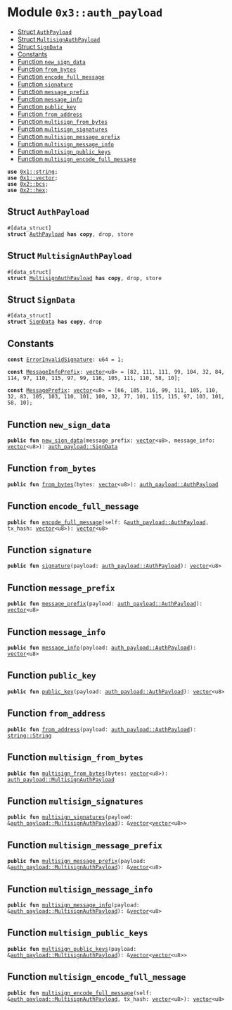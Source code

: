 
<a name="0x3_auth_payload"></a>

# Module `0x3::auth_payload`



-  [Struct `AuthPayload`](#0x3_auth_payload_AuthPayload)
-  [Struct `MultisignAuthPayload`](#0x3_auth_payload_MultisignAuthPayload)
-  [Struct `SignData`](#0x3_auth_payload_SignData)
-  [Constants](#@Constants_0)
-  [Function `new_sign_data`](#0x3_auth_payload_new_sign_data)
-  [Function `from_bytes`](#0x3_auth_payload_from_bytes)
-  [Function `encode_full_message`](#0x3_auth_payload_encode_full_message)
-  [Function `signature`](#0x3_auth_payload_signature)
-  [Function `message_prefix`](#0x3_auth_payload_message_prefix)
-  [Function `message_info`](#0x3_auth_payload_message_info)
-  [Function `public_key`](#0x3_auth_payload_public_key)
-  [Function `from_address`](#0x3_auth_payload_from_address)
-  [Function `multisign_from_bytes`](#0x3_auth_payload_multisign_from_bytes)
-  [Function `multisign_signatures`](#0x3_auth_payload_multisign_signatures)
-  [Function `multisign_message_prefix`](#0x3_auth_payload_multisign_message_prefix)
-  [Function `multisign_message_info`](#0x3_auth_payload_multisign_message_info)
-  [Function `multisign_public_keys`](#0x3_auth_payload_multisign_public_keys)
-  [Function `multisign_encode_full_message`](#0x3_auth_payload_multisign_encode_full_message)


<pre><code><b>use</b> <a href="">0x1::string</a>;
<b>use</b> <a href="">0x1::vector</a>;
<b>use</b> <a href="">0x2::bcs</a>;
<b>use</b> <a href="">0x2::hex</a>;
</code></pre>



<a name="0x3_auth_payload_AuthPayload"></a>

## Struct `AuthPayload`



<pre><code>#[data_struct]
<b>struct</b> <a href="auth_payload.md#0x3_auth_payload_AuthPayload">AuthPayload</a> <b>has</b> <b>copy</b>, drop, store
</code></pre>



<a name="0x3_auth_payload_MultisignAuthPayload"></a>

## Struct `MultisignAuthPayload`



<pre><code>#[data_struct]
<b>struct</b> <a href="auth_payload.md#0x3_auth_payload_MultisignAuthPayload">MultisignAuthPayload</a> <b>has</b> <b>copy</b>, drop, store
</code></pre>



<a name="0x3_auth_payload_SignData"></a>

## Struct `SignData`



<pre><code>#[data_struct]
<b>struct</b> <a href="auth_payload.md#0x3_auth_payload_SignData">SignData</a> <b>has</b> <b>copy</b>, drop
</code></pre>



<a name="@Constants_0"></a>

## Constants


<a name="0x3_auth_payload_ErrorInvalidSignature"></a>



<pre><code><b>const</b> <a href="auth_payload.md#0x3_auth_payload_ErrorInvalidSignature">ErrorInvalidSignature</a>: u64 = 1;
</code></pre>



<a name="0x3_auth_payload_MessageInfoPrefix"></a>



<pre><code><b>const</b> <a href="auth_payload.md#0x3_auth_payload_MessageInfoPrefix">MessageInfoPrefix</a>: <a href="">vector</a>&lt;u8&gt; = [82, 111, 111, 99, 104, 32, 84, 114, 97, 110, 115, 97, 99, 116, 105, 111, 110, 58, 10];
</code></pre>



<a name="0x3_auth_payload_MessagePrefix"></a>



<pre><code><b>const</b> <a href="auth_payload.md#0x3_auth_payload_MessagePrefix">MessagePrefix</a>: <a href="">vector</a>&lt;u8&gt; = [66, 105, 116, 99, 111, 105, 110, 32, 83, 105, 103, 110, 101, 100, 32, 77, 101, 115, 115, 97, 103, 101, 58, 10];
</code></pre>



<a name="0x3_auth_payload_new_sign_data"></a>

## Function `new_sign_data`



<pre><code><b>public</b> <b>fun</b> <a href="auth_payload.md#0x3_auth_payload_new_sign_data">new_sign_data</a>(message_prefix: <a href="">vector</a>&lt;u8&gt;, message_info: <a href="">vector</a>&lt;u8&gt;): <a href="auth_payload.md#0x3_auth_payload_SignData">auth_payload::SignData</a>
</code></pre>



<a name="0x3_auth_payload_from_bytes"></a>

## Function `from_bytes`



<pre><code><b>public</b> <b>fun</b> <a href="auth_payload.md#0x3_auth_payload_from_bytes">from_bytes</a>(bytes: <a href="">vector</a>&lt;u8&gt;): <a href="auth_payload.md#0x3_auth_payload_AuthPayload">auth_payload::AuthPayload</a>
</code></pre>



<a name="0x3_auth_payload_encode_full_message"></a>

## Function `encode_full_message`



<pre><code><b>public</b> <b>fun</b> <a href="auth_payload.md#0x3_auth_payload_encode_full_message">encode_full_message</a>(self: &<a href="auth_payload.md#0x3_auth_payload_AuthPayload">auth_payload::AuthPayload</a>, tx_hash: <a href="">vector</a>&lt;u8&gt;): <a href="">vector</a>&lt;u8&gt;
</code></pre>



<a name="0x3_auth_payload_signature"></a>

## Function `signature`



<pre><code><b>public</b> <b>fun</b> <a href="auth_payload.md#0x3_auth_payload_signature">signature</a>(payload: <a href="auth_payload.md#0x3_auth_payload_AuthPayload">auth_payload::AuthPayload</a>): <a href="">vector</a>&lt;u8&gt;
</code></pre>



<a name="0x3_auth_payload_message_prefix"></a>

## Function `message_prefix`



<pre><code><b>public</b> <b>fun</b> <a href="auth_payload.md#0x3_auth_payload_message_prefix">message_prefix</a>(payload: <a href="auth_payload.md#0x3_auth_payload_AuthPayload">auth_payload::AuthPayload</a>): <a href="">vector</a>&lt;u8&gt;
</code></pre>



<a name="0x3_auth_payload_message_info"></a>

## Function `message_info`



<pre><code><b>public</b> <b>fun</b> <a href="auth_payload.md#0x3_auth_payload_message_info">message_info</a>(payload: <a href="auth_payload.md#0x3_auth_payload_AuthPayload">auth_payload::AuthPayload</a>): <a href="">vector</a>&lt;u8&gt;
</code></pre>



<a name="0x3_auth_payload_public_key"></a>

## Function `public_key`



<pre><code><b>public</b> <b>fun</b> <a href="auth_payload.md#0x3_auth_payload_public_key">public_key</a>(payload: <a href="auth_payload.md#0x3_auth_payload_AuthPayload">auth_payload::AuthPayload</a>): <a href="">vector</a>&lt;u8&gt;
</code></pre>



<a name="0x3_auth_payload_from_address"></a>

## Function `from_address`



<pre><code><b>public</b> <b>fun</b> <a href="auth_payload.md#0x3_auth_payload_from_address">from_address</a>(payload: <a href="auth_payload.md#0x3_auth_payload_AuthPayload">auth_payload::AuthPayload</a>): <a href="_String">string::String</a>
</code></pre>



<a name="0x3_auth_payload_multisign_from_bytes"></a>

## Function `multisign_from_bytes`



<pre><code><b>public</b> <b>fun</b> <a href="auth_payload.md#0x3_auth_payload_multisign_from_bytes">multisign_from_bytes</a>(bytes: <a href="">vector</a>&lt;u8&gt;): <a href="auth_payload.md#0x3_auth_payload_MultisignAuthPayload">auth_payload::MultisignAuthPayload</a>
</code></pre>



<a name="0x3_auth_payload_multisign_signatures"></a>

## Function `multisign_signatures`



<pre><code><b>public</b> <b>fun</b> <a href="auth_payload.md#0x3_auth_payload_multisign_signatures">multisign_signatures</a>(payload: &<a href="auth_payload.md#0x3_auth_payload_MultisignAuthPayload">auth_payload::MultisignAuthPayload</a>): &<a href="">vector</a>&lt;<a href="">vector</a>&lt;u8&gt;&gt;
</code></pre>



<a name="0x3_auth_payload_multisign_message_prefix"></a>

## Function `multisign_message_prefix`



<pre><code><b>public</b> <b>fun</b> <a href="auth_payload.md#0x3_auth_payload_multisign_message_prefix">multisign_message_prefix</a>(payload: &<a href="auth_payload.md#0x3_auth_payload_MultisignAuthPayload">auth_payload::MultisignAuthPayload</a>): &<a href="">vector</a>&lt;u8&gt;
</code></pre>



<a name="0x3_auth_payload_multisign_message_info"></a>

## Function `multisign_message_info`



<pre><code><b>public</b> <b>fun</b> <a href="auth_payload.md#0x3_auth_payload_multisign_message_info">multisign_message_info</a>(payload: &<a href="auth_payload.md#0x3_auth_payload_MultisignAuthPayload">auth_payload::MultisignAuthPayload</a>): &<a href="">vector</a>&lt;u8&gt;
</code></pre>



<a name="0x3_auth_payload_multisign_public_keys"></a>

## Function `multisign_public_keys`



<pre><code><b>public</b> <b>fun</b> <a href="auth_payload.md#0x3_auth_payload_multisign_public_keys">multisign_public_keys</a>(payload: &<a href="auth_payload.md#0x3_auth_payload_MultisignAuthPayload">auth_payload::MultisignAuthPayload</a>): &<a href="">vector</a>&lt;<a href="">vector</a>&lt;u8&gt;&gt;
</code></pre>



<a name="0x3_auth_payload_multisign_encode_full_message"></a>

## Function `multisign_encode_full_message`



<pre><code><b>public</b> <b>fun</b> <a href="auth_payload.md#0x3_auth_payload_multisign_encode_full_message">multisign_encode_full_message</a>(self: &<a href="auth_payload.md#0x3_auth_payload_MultisignAuthPayload">auth_payload::MultisignAuthPayload</a>, tx_hash: <a href="">vector</a>&lt;u8&gt;): <a href="">vector</a>&lt;u8&gt;
</code></pre>
